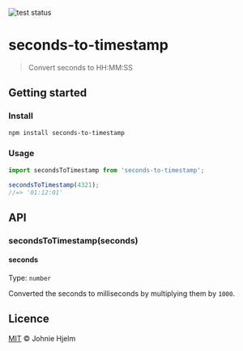 ![test status](https://github.com/johnie/seconds-to-timestamp/actions/workflows/main.yml/badge.svg)

# seconds-to-timestamp

> Convert seconds to HH:MM:SS

## Getting started

### Install

```sh
npm install seconds-to-timestamp
```

### Usage

```js
import secondsToTimestamp from 'seconds-to-timestamp';

secondsToTimestamp(4321);
//=> '01:12:01'
```

## API

### secondsToTimestamp(seconds)

#### seconds

Type: `number`

Converted the seconds to milliseconds by multiplying them by `1000`.

## Licence

[MIT](/licence) © Johnie Hjelm
